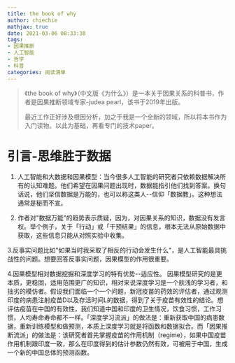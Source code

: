 ```yaml
---
title: the book of why
author: chiechie
mathjax: true
date: 2021-03-06 08:33:38
tags:
- 因果推断
- 人工智能
- 哲学
- 科普
categories: 阅读清单
---
```

> 《the book of why》（中文版《为什么》）是一本关于因果关系的科普书，作者是因果推断领域专家-judea pearl，该书于2019年出版。
>
> 最近工作正好涉及根因分析，加之于我是一个全新的领域，所以将本书作为入门读物。以此为基础，再看专门的技术paper。

# 引言-思维胜于数据

1. 人工智能和大数据和因果模型：当今很多人工智能的研究者只依赖数据解决所有的认知难题。他们希望在因果问题出现时，数据能指引他们找到答案。换句话说，他们坚信数据是万能的，也可以称这类人--信仰「数据教」。这种想法通常是秘而不宣。
   
2. 作者对"数据万能"的趋势表示质疑，因为，对因果关系的知识，数据没有发言权。举个例子，关于「行动」或「干预结果」的信息，根本无法从原始数据中获取，这些信息只能从对照实验中收集。

3.反事实问题比如"如果当时我采取了相反的行动会发生什么"，是人工智能最具挑战性的问题。想要回答反事实问题，因果模型的作用很重要。

4.因果模型相对数据挖掘和深度学习的特有优势--适应性。
因果模型研究的是更本质，更稳固，适用范围更广的知识，相对来说深度学习是一个肤浅的学习者，和拙劣的模仿者。假设我们面临一个一个问题，新冠疫苗的药效的评估者，通过观测印度的病患注射疫苗D以及存活时间L的数据，得到了关于疫苗有效性的结论。想评估疫苗在中国的有效性，我们知道中国和印度的卫生情况，饮食习惯，工作习惯，人均寿命寿命都不一样。「深度学习流派」的做法是：重新获取中国的病患数据，重新训练模型和做预测，本质上深度学习就是将函数和数据拟合。而「因果推断流派」的做法是：该研究者首先掌握疫苗的作用机制（regime），如果中国疫苗作用机制跟印度一致，那么在印度得到的估计参数仍然有效，可被用于中国，生成一个新的中国总体的预测函数。

